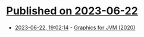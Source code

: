 # [Published on 2023-06-22](index.md)

* [2023-06-22, 19:02:14](https://lobste.rs/s/twdrki/graphics_for_jvm_2020) - [Graphics for JVM (2020)](https://tonsky.me/blog/skija/)
